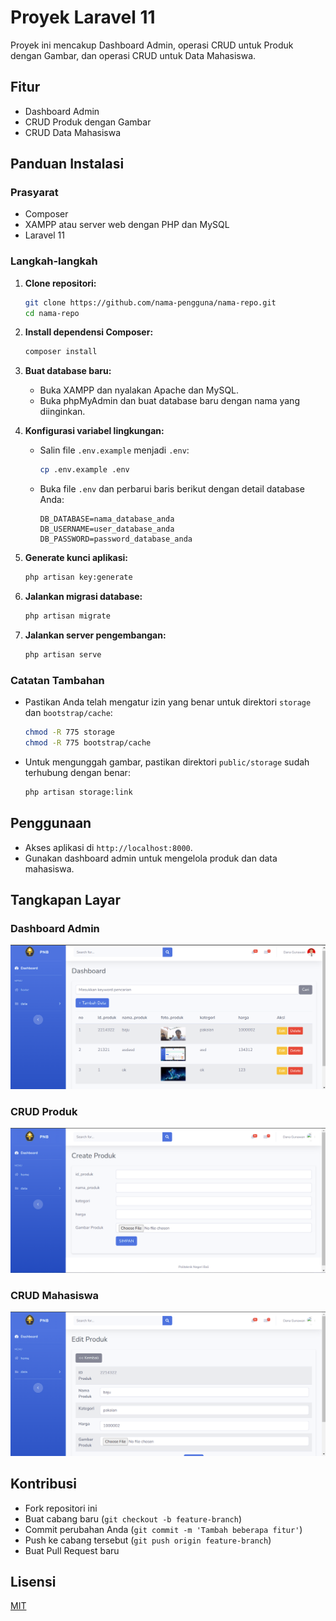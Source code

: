 # Proyek Laravel 11

Proyek ini mencakup Dashboard Admin, operasi CRUD untuk Produk dengan Gambar, dan operasi CRUD untuk Data Mahasiswa.

## Fitur
- Dashboard Admin
- CRUD Produk dengan Gambar
- CRUD Data Mahasiswa

## Panduan Instalasi

### Prasyarat
- Composer
- XAMPP atau server web dengan PHP dan MySQL
- Laravel 11

### Langkah-langkah

1. **Clone repositori:**
    ```bash
    git clone https://github.com/nama-pengguna/nama-repo.git
    cd nama-repo
    ```

2. **Install dependensi Composer:**
    ```bash
    composer install
    ```

3. **Buat database baru:**
    - Buka XAMPP dan nyalakan Apache dan MySQL.
    - Buka phpMyAdmin dan buat database baru dengan nama yang diinginkan.

4. **Konfigurasi variabel lingkungan:**
    - Salin file `.env.example` menjadi `.env`:
        ```bash
        cp .env.example .env
        ```
    - Buka file `.env` dan perbarui baris berikut dengan detail database Anda:
        ```env
        DB_DATABASE=nama_database_anda
        DB_USERNAME=user_database_anda
        DB_PASSWORD=password_database_anda
        ```

5. **Generate kunci aplikasi:**
    ```bash
    php artisan key:generate
    ```

6. **Jalankan migrasi database:**
    ```bash
    php artisan migrate
    ```

7. **Jalankan server pengembangan:**
    ```bash
    php artisan serve
    ```

### Catatan Tambahan
- Pastikan Anda telah mengatur izin yang benar untuk direktori `storage` dan `bootstrap/cache`:
    ```bash
    chmod -R 775 storage
    chmod -R 775 bootstrap/cache
    ```

- Untuk mengunggah gambar, pastikan direktori `public/storage` sudah terhubung dengan benar:
    ```bash
    php artisan storage:link
    ```

## Penggunaan
- Akses aplikasi di `http://localhost:8000`.
- Gunakan dashboard admin untuk mengelola produk dan data mahasiswa.

## Tangkapan Layar

### Dashboard Admin
![Dashboard Read](public/images/show-produk.png)

### CRUD Produk
![Create Produk](public/images/Create-produk.png)

### CRUD Mahasiswa
![Edit Produk](public/images/Edit-produk.png)

## Kontribusi
- Fork repositori ini
- Buat cabang baru (`git checkout -b feature-branch`)
- Commit perubahan Anda (`git commit -m 'Tambah beberapa fitur'`)
- Push ke cabang tersebut (`git push origin feature-branch`)
- Buat Pull Request baru

## Lisensi
[MIT](https://choosealicense.com/licenses/mit/)

